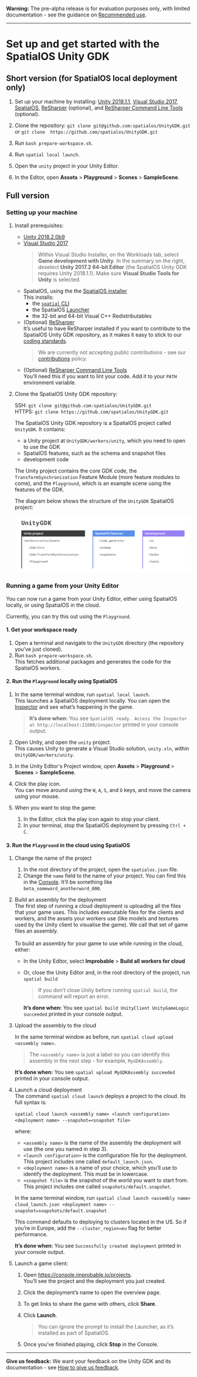 **Warning:** The pre-alpha release is for evaluation purposes only, with limited documentation - see the guidance on [Recommended use](../README.md#recommended-use).

-----

# Set up and get started with the SpatialOS Unity GDK

## Short version (for SpatialOS local deployment only)

1. Set up your machine by installing: [Unity 2018.1.1](https://unity3d.com/get-unity/download/archive), [Visual Studio 2017](https://www.visualstudio.com/downloads/), [SpatialOS](https://console.improbable.io/installer/download/stable/latest/win), [ReSharper](https://www.jetbrains.com/resharper/) (optional), and [ReSharper Command Line Tools](https://www.jetbrains.com/resharper/download/index.html#section=resharper-clt) (optional).

1. Clone the repository: `git clone git@github.com:spatialos/UnityGDK.git`  or `git clone  https://github.com/spatialos/UnityGDK.git`

2. Run `bash prepare-workspace.sh`.

1. Run `spatial local launch`.

1. Open the `unity` project in your Unity Editor.

1. In the Editor, open **Assets** > **Playground** > **Scenes** > **SampleScene**.

## Full version

### Setting up your machine

1. Install prerequisites:
	- [Unity 2018.2.0b9](https://unity3d.com/unity/beta-download)
	- [Visual Studio 2017](https://www.visualstudio.com/downloads/)
	    > Within Visual Studio Installer, on the Workloads tab, select **Game development with Unity**. In the summary on the right, deselect **Unity 2017.2 64-bit Editor** (the SpatialOS Unity GDK requires Unity 2018.1.1). Make sure **Visual Studio Tools for Unity** is selected.
	- SpatialOS, using the the [SpatialOS installer](https://console.improbable.io/installer/download/stable/latest/win)
	<br>This installs:
		- the [`spatial` CLI](https://docs.improbable.io/reference/13.0/shared/spatial-cli-introduction)
		- the SpatialOS [Launcher](https://docs.improbable.io/reference/13.0/shared/operate/launcher)
		- the 32-bit and 64-bit Visual C++ Redistributables
	- (Optional) [ReSharper](https://www.jetbrains.com/resharper/)
	<br>It’s useful to have ReSharper installed if you want to contribute to the SpatialOS Unity GDK repository, as it makes it easy to stick to our [coding standards](contributions/unity-gdk-coding-standards.md). 
		> We are currently not accepting public contributions - see our [contributions](../.github/CONTRIBUTING.md) policy.
    - (Optional) [ReSharper Command Line Tools](https://www.jetbrains.com/resharper/download/index.html#section=resharper-clt) 
    <br> You'll need this if you want to lint your code. Add it to your `PATH` environment variable.

1. Clone the SpatialOS Unity GDK repository:

	SSH: `git clone git@github.com:spatialos/UnityGDK.git`
    <br>HTTPS: `git clone https://github.com/spatialos/UnityGDK.git`

    The SpatialOS Unity GDK repository is a SpatialOS project called `UnityGDK`. It contains:
    - a Unity project at `UnityGDK/workers/unity`, which you need to open to use the GDK
    - SpatialOS features, such as the schema and snapshot files
    - development code
    
    The Unity project contains the core GDK code, the `TransformSynchronization` Feature Module (more feature modules to come), and the `Playground`, which is an example scene using the features of the GDK.

    The diagram below shows the structure of the `UnityGDK` SpatialOS project:

	![UnityGDK structure](assets/UnityGDK-structure.png)

### Running a game from your Unity Editor 

You can now run a game from your Unity Editor, either using SpatialOS locally, or using SpatialOS in the cloud.

Currently, you can try this out using the `Playground`.

#### 1. Get your workspace ready

1. Open a terminal and navigate to the `UnityGDK` directory (the repository you’ve just cloned).
1. Run `bash prepare-workspace.sh`.
<br>This fetches additional packages and generates the code for the SpatialOS workers.

#### 2. Run the `Playground` locally using SpatialOS

1. In the same terminal window, run `spatial local launch`. 
<br>This launches a SpatialOS deployment locally. You can open the [Inspector](https://docs.improbable.io/reference/13.0/shared/glossary#inspector) and see what’s happening in the game.
    > **It’s done when:** You see `SpatialOS ready. Access the Inspector at http://localhost:21000/inspector` printed in your console output.

1. Open Unity, and open the `unity` project. 
<br>This causes Unity to generate a Visual Studio solution, `unity.sln`, within `UnityGDK/workers/unity`.

1. In the Unity Editor's Project window, open **Assets** > **Playground** > **Scenes** > **SampleScene**.

1. Click the play icon.
<br>You can move around using the `W`, `A`, `S`, and `D` keys, and move the camera using your mouse.

1. When you want to stop the game:
    1. In the Editor, click the play icon again to stop your client.
    1. In your terminal, stop the SpatialOS deployment by pressing `Ctrl + C`.

#### 3. Run the `Playground` in the cloud using SpatialOS

1. Change the name of the project

    1. In the root directory of the project, open the `spatialos.json` file.
    1. Change the `name` field to the name of your project. You can find this in the [Console](https://console.improbable.io). It’ll be something like `beta_someword_anotherword_000`.

1. Build an assembly for the deployment
<br>The first step of running a cloud deployment is uploading all the files that your game uses. This includes executable files for the clients and workers, and the assets your workers use (like models and textures used by the Unity client to visualise the game). We call that set of game files an assembly.
<br><br> To build an assembly for your game to use while running in the cloud, either:
    - In the Unity Editor, select **Improbable** > **Build all workers for cloud**
    - Or, close the Unity Editor and, in the root directory of the project, run `spatial build`
        > If you don’t close Unity before running `spatial build`, the command will report an error.
    
        **It’s done when:** You see `spatial build UnityClient UnityGameLogic succeeded` printed in your console output.

1. Upload the assembly to the cloud
    
    In the same terminal window as before, run `spatial cloud upload <assembly name>`.
    > The `<assembly name>` is just a label so you can identify this assembly in the next step - for example, `MyGDKAssembly`.

     **It’s done when:** You see `spatial upload MyGDKAssembly succeeded` printed in your console output.

1. Launch a cloud deployment
<br>The command `spatial cloud launch` deploys a project to the cloud. Its full syntax is:

    `spatial cloud launch <assembly name> <launch configuration> <deployment name> --snapshot=<snapshot file>`

    where:

    - `<assembly name>` is the name of the assembly the deployment will use (the one you named in step 3).
    - `<launch configuration>` is the configuration file for the deployment. This project includes one called `default_launch.json`.
    - `<deployment name>` is a name of your choice, which you’ll use to identify the deployment. This must be in lowercase.
    - `<snapshot file>` is the snapshot of the world you want to start from. This project includes one called `snapshots/default.snapshot`.

    In the same terminal window, run `spatial cloud launch <assembly name> cloud_launch.json <deployment name> --snapshot=snapshots/default.snapshot`

    This command defaults to deploying to clusters located in the US. So if you’re in Europe, add the `--cluster_region=eu` flag for better performance.
    
    **It’s done when:** You see `Successfully created deployment` printed in your console output.


1. Launch a game client:
    1. Open https://console.improbable.io/projects.
    <br>You’ll see the project and the deployment you just created.

    1. Click the deployment’s name to open the overview page.

    1. To get links to share the game with others, click **Share**.

    1. Click **Launch**.
        > You can ignore the prompt to install the Launcher, as it’s installed as part of SpatialOS.

    1. Once you’ve finished playing, click **Stop** in the Console.

----
**Give us feedback:** We want your feedback on the Unity GDK and its documentation  - see [How to give us feedback](../README.md#give-us-feedback).
